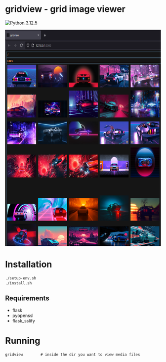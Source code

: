# gridview - grid image viewer

[![Python 3.12.5](https://img.shields.io/badge/Python-3.12.5-yellow.svg)](http://www.python.org/download/)

<img src="preview/preview.png" width="700" height="700">

# Installation
```
./setup-env.sh
./install.sh
```

## Requirements
* flask
* pyopenssl
* flask_sslify

# Running
```
gridview        # inside the dir you want to view media files
```
